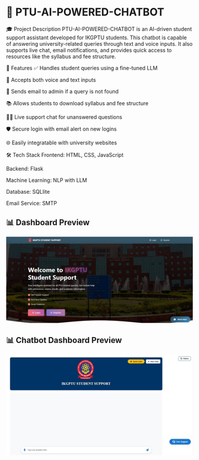 # 🧠 PTU-AI-POWERED-CHATBOT

🎓 Project Description
PTU-AI-POWERED-CHATBOT is an AI-driven student support assistant developed for IKGPTU students. This chatbot is capable of answering university-related queries through text and voice inputs. It also supports live chat, email notifications, and provides quick access to resources like the syllabus and fee structure.

🚀 Features
✅ Handles student queries using a fine-tuned LLM

🎤 Accepts both voice and text inputs

📩 Sends email to admin if a query is not found

📚 Allows students to download syllabus and fee structure

🧑‍💻 Live support chat for unanswered questions

🛡️ Secure login with email alert on new logins

🌐 Easily integratable with university websites

🛠️ Tech Stack
Frontend: HTML, CSS, JavaScript

Backend: Flask

Machine Learning: NLP with LLM

Database: SQLlite

Email Service: SMTP

## 📊 Dashboard Preview

![Dashboard Screenshot](repo/website%20ui.jpg)

## 📊 Chatbot Dashboard Preview

![Dashboard Screenshot](repo/chatbot1.jpg)
